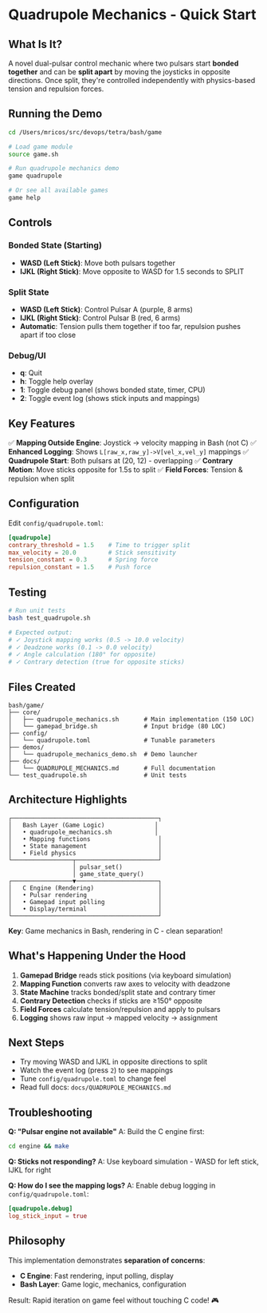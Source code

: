 # Quadrupole Mechanics - Quick Start

## What Is It?

A novel dual-pulsar control mechanic where two pulsars start **bonded together** and can be **split apart** by moving the joysticks in opposite directions. Once split, they're controlled independently with physics-based tension and repulsion forces.

## Running the Demo

```bash
cd /Users/mricos/src/devops/tetra/bash/game

# Load game module
source game.sh

# Run quadrupole mechanics demo
game quadrupole

# Or see all available games
game help
```

## Controls

### Bonded State (Starting)
- **WASD (Left Stick)**: Move both pulsars together
- **IJKL (Right Stick)**: Move opposite to WASD for 1.5 seconds to SPLIT

### Split State
- **WASD (Left Stick)**: Control Pulsar A (purple, 8 arms)
- **IJKL (Right Stick)**: Control Pulsar B (red, 6 arms)
- **Automatic**: Tension pulls them together if too far, repulsion pushes apart if too close

### Debug/UI
- **q**: Quit
- **h**: Toggle help overlay
- **1**: Toggle debug panel (shows bonded state, timer, CPU)
- **2**: Toggle event log (shows stick inputs and mappings)

## Key Features

✅ **Mapping Outside Engine**: Joystick → velocity mapping in Bash (not C)
✅ **Enhanced Logging**: Shows `L[raw_x,raw_y]->V[vel_x,vel_y]` mappings
✅ **Quadrupole Start**: Both pulsars at (20, 12) - overlapping
✅ **Contrary Motion**: Move sticks opposite for 1.5s to split
✅ **Field Forces**: Tension & repulsion when split

## Configuration

Edit `config/quadrupole.toml`:

```toml
[quadrupole]
contrary_threshold = 1.5    # Time to trigger split
max_velocity = 20.0         # Stick sensitivity
tension_constant = 0.3      # Spring force
repulsion_constant = 1.5    # Push force
```

## Testing

```bash
# Run unit tests
bash test_quadrupole.sh

# Expected output:
# ✓ Joystick mapping works (0.5 -> 10.0 velocity)
# ✓ Deadzone works (0.1 -> 0.0 velocity)
# ✓ Angle calculation (180° for opposite)
# ✓ Contrary detection (true for opposite sticks)
```

## Files Created

```
bash/game/
├── core/
│   ├── quadrupole_mechanics.sh       # Main implementation (150 LOC)
│   └── gamepad_bridge.sh             # Input bridge (80 LOC)
├── config/
│   └── quadrupole.toml               # Tunable parameters
├── demos/
│   └── quadrupole_mechanics_demo.sh  # Demo launcher
├── docs/
│   └── QUADRUPOLE_MECHANICS.md       # Full documentation
└── test_quadrupole.sh                # Unit tests
```

## Architecture Highlights

```
┌─────────────────────────────────────────┐
│   Bash Layer (Game Logic)              │
│   • quadrupole_mechanics.sh            │
│   • Mapping functions                   │
│   • State management                    │
│   • Field physics                       │
└─────────────────┬───────────────────────┘
                  │ pulsar_set()
                  │ game_state_query()
┌─────────────────▼───────────────────────┐
│   C Engine (Rendering)                  │
│   • Pulsar rendering                    │
│   • Gamepad input polling               │
│   • Display/terminal                    │
└─────────────────────────────────────────┘
```

**Key**: Game mechanics in Bash, rendering in C - clean separation!

## What's Happening Under the Hood

1. **Gamepad Bridge** reads stick positions (via keyboard simulation)
2. **Mapping Function** converts raw axes to velocity with deadzone
3. **State Machine** tracks bonded/split state and contrary timer
4. **Contrary Detection** checks if sticks are ≥150° opposite
5. **Field Forces** calculate tension/repulsion and apply to pulsars
6. **Logging** shows raw input → mapped velocity → assignment

## Next Steps

- Try moving WASD and IJKL in opposite directions to split
- Watch the event log (press `2`) to see mappings
- Tune `config/quadrupole.toml` to change feel
- Read full docs: `docs/QUADRUPOLE_MECHANICS.md`

## Troubleshooting

**Q: "Pulsar engine not available"**
A: Build the C engine first:
```bash
cd engine && make
```

**Q: Sticks not responding?**
A: Use keyboard simulation - WASD for left stick, IJKL for right

**Q: How do I see the mapping logs?**
A: Enable debug logging in `config/quadrupole.toml`:
```toml
[quadrupole.debug]
log_stick_input = true
```

## Philosophy

This implementation demonstrates **separation of concerns**:
- **C Engine**: Fast rendering, input polling, display
- **Bash Layer**: Game logic, mechanics, configuration

Result: Rapid iteration on game feel without touching C code! 🎮
